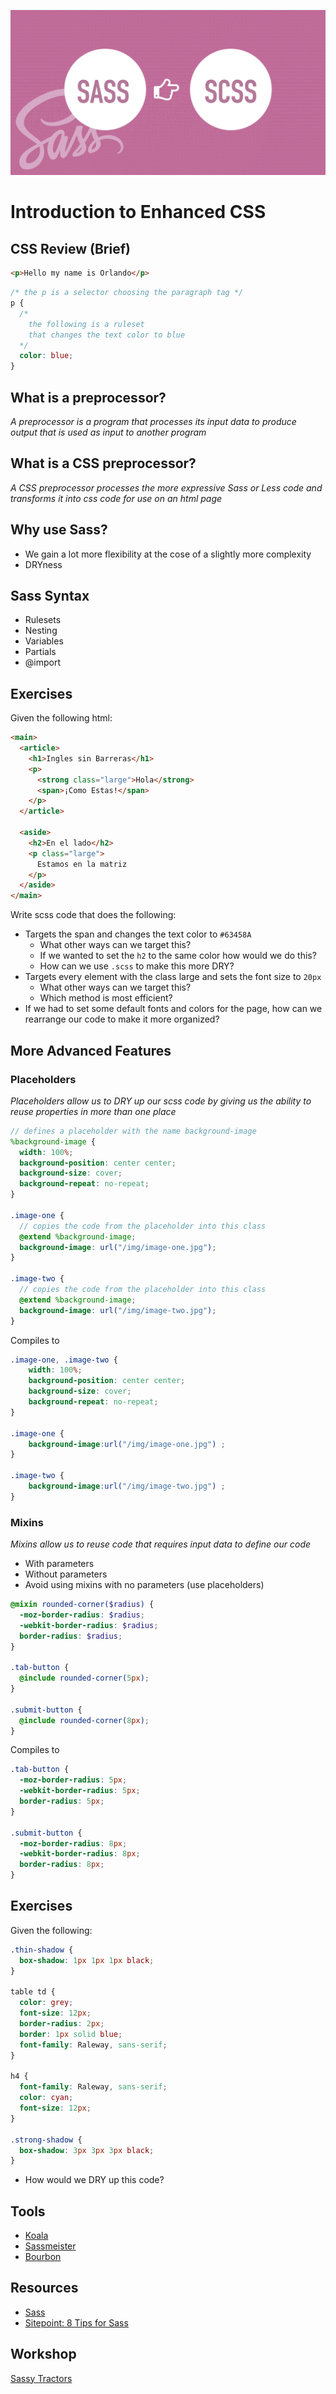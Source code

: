 ![Sass](sass.png)

# Introduction to Enhanced CSS

## CSS Review (Brief)

```html
<p>Hello my name is Orlando</p>
```

```css
/* the p is a selector choosing the paragraph tag */
p {
  /* 
    the following is a ruleset 
    that changes the text color to blue
  */
  color: blue;
}
```

## What is a preprocessor?

_A preprocessor is a program that processes its input data to produce output that is used as input to another program_

## What is a CSS preprocessor?

_A CSS preprocessor processes the more expressive Sass or Less code and transforms it into css code for use on an html page_

## Why use Sass?

- We gain a lot more flexibility at the cose of a slightly more complexity
- DRYness

## Sass Syntax

- Rulesets
- Nesting
- Variables
- Partials
- @import

## Exercises

Given the following html:
```html
<main>
  <article>
    <h1>Ingles sin Barreras</h1>
    <p>
      <strong class="large">Hola</strong>
      <span>¡Como Estas!</span>
    </p>
  </article>

  <aside>
    <h2>En el lado</h2>
    <p class="large"> 
      Estamos en la matriz
    </p>
  </aside>
</main>
```

Write scss code that does the following:
- Targets the span and changes the text color to `#63458A`
  - What other ways can we target this?
  - If we wanted to set the `h2` to the same color how would we do this?
  - How can we use `.scss` to make this more DRY?
- Targets every element with the class large and sets the font size to `20px`
  - What other ways can we target this?
  - Which method is most efficient?
- If we had to set some default fonts and colors for the page, how can we rearrange our code to make it more organized?

## More Advanced Features

### Placeholders

_Placeholders allow us to DRY up our scss code by giving us the ability to reuse properties in more than one place_

```scss
// defines a placeholder with the name background-image
%background-image {
  width: 100%;
  background-position: center center;
  background-size: cover;
  background-repeat: no-repeat;
}

.image-one {
  // copies the code from the placeholder into this class
  @extend %background-image;
  background-image: url("/img/image-one.jpg");
}

.image-two {
  // copies the code from the placeholder into this class
  @extend %background-image;
  background-image: url("/img/image-two.jpg");
}
```

Compiles to

```scss
.image-one, .image-two {
    width: 100%;
    background-position: center center;
    background-size: cover;
    background-repeat: no-repeat;
}

.image-one {
    background-image:url("/img/image-one.jpg") ;
}

.image-two {
    background-image:url("/img/image-two.jpg") ;
}
```

### Mixins

_Mixins allow us to reuse code that requires input data to define our code_

- With parameters
- Without parameters
- Avoid using mixins with no parameters (use placeholders)

```scss
@mixin rounded-corner($radius) {
  -moz-border-radius: $radius;
  -webkit-border-radius: $radius;
  border-radius: $radius;  
}

.tab-button {
  @include rounded-corner(5px); 
}

.submit-button {
  @include rounded-corner(8px); 
}
```

Compiles to

```scss
.tab-button {
  -moz-border-radius: 5px;
  -webkit-border-radius: 5px;
  border-radius: 5px;  
}

.submit-button {
  -moz-border-radius: 8px;
  -webkit-border-radius: 8px;
  border-radius: 8px;
}
```

## Exercises

Given the following:

```scss
.thin-shadow {
  box-shadow: 1px 1px 1px black;
}

table td {
  color: grey;
  font-size: 12px;
  border-radius: 2px;
  border: 1px solid blue;
  font-family: Raleway, sans-serif;
}

h4 {
  font-family: Raleway, sans-serif;
  color: cyan;
  font-size: 12px;
}

.strong-shadow {
  box-shadow: 3px 3px 3px black;
}

```

- How would we DRY up this code?

## Tools

- [Koala](http://koala-app.com/)
- [Sassmeister](https://www.sassmeister.com/)
- [Bourbon](https://drive.google.com/open?id=1cXUKDKaV3hIg1hgMNsNJrEnYKJyyCfdqul2ORLiUPiI)

## Resources

- [Sass](https://sass-lang.com/)
- [Sitepoint: 8 Tips for Sass](https://www.sitepoint.com/8-tips-help-get-best-sass/)

## Workshop

[Sassy Tractors](https://drive.google.com/open?id=1cXUKDKaV3hIg1hgMNsNJrEnYKJyyCfdqul2ORLiUPiI)

